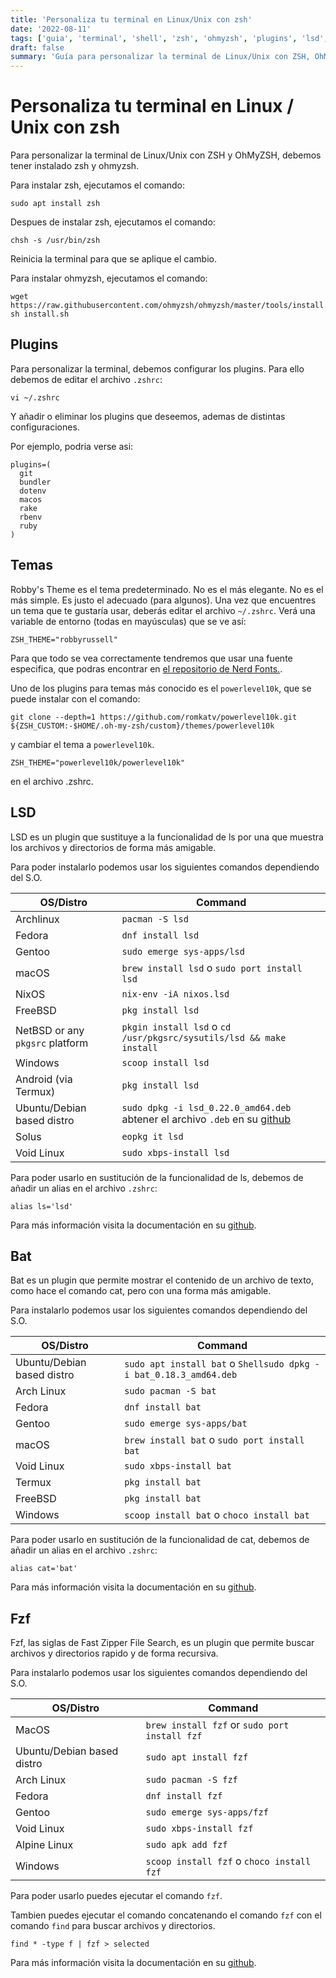 ```yaml
---
title: 'Personaliza tu terminal en Linux/Unix con zsh'
date: '2022-08-11'
tags: ['guia', 'terminal', 'shell', 'zsh', 'ohmyzsh', 'plugins', 'lsd', 'batcat', 'fzf']
draft: false
summary: 'Guía para personalizar la terminal de Linux/Unix con ZSH, OhMyZSH, lsd, batcat y más.'
---
```


# Personaliza tu terminal en Linux / Unix con zsh

Para personalizar la terminal de Linux/Unix con ZSH y OhMyZSH, debemos tener instalado zsh y ohmyzsh.

Para instalar zsh, ejecutamos el comando:

```Shell
sudo apt install zsh
```

Despues de instalar zsh, ejecutamos el comando:

```Shell
chsh -s /usr/bin/zsh
```

Reinicia la terminal para que se aplique el cambio.

Para instalar ohmyzsh, ejecutamos el comando:

```Shell
wget https://raw.githubusercontent.com/ohmyzsh/ohmyzsh/master/tools/install.sh
sh install.sh
```

## Plugins

Para personalizar la terminal, debemos configurar los plugins. Para ello debemos de editar el archivo `.zshrc`:

```Shell
vi ~/.zshrc
```

Y añadir o eliminar los plugins que deseemos, ademas de distintas configuraciones.

Por ejemplo, podria verse asi:

```Shell
plugins=(
  git
  bundler
  dotenv
  macos
  rake
  rbenv
  ruby
)
```

## Temas

Robby's Theme es el tema predeterminado. No es el más elegante. No es el más simple. Es justo el adecuado (para algunos). Una vez que encuentres un tema que te gustaría usar, deberás editar el archivo `~/.zshrc`. Verá una variable de entorno (todas en mayúsculas) que se ve así:

```Shell
ZSH_THEME="robbyrussell"
```

Para que todo se vea correctamente tendremos que usar una fuente especifica, que podras encontrar en [el repositorio de Nerd Fonts.](https://github.com/ryanoasis/nerd-fonts).

Uno de los plugins para temas más conocido es el `powerlevel10k`, que se puede instalar con el comando:

```Shell
git clone --depth=1 https://github.com/romkatv/powerlevel10k.git ${ZSH_CUSTOM:-$HOME/.oh-my-zsh/custom}/themes/powerlevel10k
```

y cambiar el tema a `powerlevel10k`.

```Shell
ZSH_THEME="powerlevel10k/powerlevel10k"
```

en el archivo .zshrc.

## LSD

LSD es un plugin que sustituye a la funcionalidad de ls por una que muestra los archivos y directorios de forma más amigable.

Para poder instalarlo podemos usar los siguientes comandos dependiendo del S.O.

<table>
  <thead>
    <tr>
      <th>OS/Distro</th>
      <th>Command</th>
    </tr>
  </thead>
  <tbody>
    <tr>
      <td>Archlinux</td>
      <td><code>pacman -S lsd</code></td>
    </tr>
    <tr>
      <td>Fedora</td>
      <td><code>dnf install lsd</code></td>
    </tr>
    <tr>
      <td>Gentoo</td>
      <td><code>sudo emerge sys-apps/lsd</code></td>
    </tr>
    <tr>
      <td>macOS</td>
      <td><code>brew install lsd</code> o <code>sudo port install lsd</code></td>
    </tr>
    <tr>
      <td>NixOS</td>
      <td><code>nix-env -iA nixos.lsd</code></td>
    </tr>
    <tr>
      <td>FreeBSD</td>
      <td><code>pkg install lsd</code></td>
    </tr>
    <tr>
      <td>NetBSD or any <code>pkgsrc</code> platform</td>
      <td><code>pkgin install lsd</code> o <code>cd /usr/pkgsrc/sysutils/lsd &amp;&amp; make install</code></td>
    </tr>
    <tr>
      <td>Windows</td>
      <td><code>scoop install lsd</code></td>
    </tr>
    <tr>
      <td>Android (via Termux)</td>
      <td><code>pkg install lsd</code></td>
    </tr>
    <tr>
      <td>Ubuntu/Debian based distro</td>
      <td><code>sudo dpkg -i lsd_0.22.0_amd64.deb</code> abtener el archivo <code>.deb</code> en su <a href="https://github.com/Peltoche/lsd/releases">github</a></td>
    </tr>
    <tr>
      <td>Solus</td>
      <td><code>eopkg it lsd</code></td>
    </tr>
    <tr>
      <td>Void Linux</td>
      <td><code>sudo xbps-install lsd</code></td>
    </tr>
  </tbody>
</table>

Para poder usarlo en sustitución de la funcionalidad de ls, debemos de añadir un alias en el archivo `.zshrc`:

```Shell
alias ls='lsd'
```

Para más información visita la documentación en su [github](https://github.com/Peltoche/lsd).

## Bat

Bat es un plugin que permite mostrar el contenido de un archivo de texto, como hace el comando cat, pero con una forma más amigable.

Para instalarlo podemos usar los siguientes comandos dependiendo del S.O.

<table>
  <thead>
    <tr>
      <th>OS/Distro</th>
      <th>Command</th>
    </tr>
  </thead>
  <tbody>
    <tr>
      <td>Ubuntu/Debian based distro</td>
      <td><code>sudo apt install bat</code> o <code>Shellsudo dpkg -i bat_0.18.3_amd64.deb</code></td>
    </tr>
    <tr>
      <td>Arch Linux</td>
      <td><code>sudo pacman -S bat</code></td>
    </tr>
    <tr>
      <td>Fedora</td>
      <td><code>dnf install bat</code></td>
    </tr>
    <tr>
      <td>Gentoo</td>
      <td><code>sudo emerge sys-apps/bat</code></td>
    </tr>
    <tr>
      <td>macOS</td>
      <td><code>brew install bat</code> o <code>sudo port install bat</code></td>
    </tr>
    <tr>
      <td>Void Linux</td>
      <td><code>sudo xbps-install bat</code></td>
    </tr>
    <tr>
      <td>Termux</td>
      <td><code>pkg install bat</code></td>
    </tr>
    <tr>
      <td>FreeBSD</td>
      <td><code>pkg install bat</code></td>
    </tr>
    <tr>
      <td>Windows</td>
      <td><code>scoop install bat</code> o <code>choco install bat</code></td>
    </tr>
  </tbody>
</table>

Para poder usarlo en sustitución de la funcionalidad de cat, debemos de añadir un alias en el archivo `.zshrc`:

```Shell
alias cat='bat'
```

Para más información visita la documentación en su [github](https://github.com/sharkdp/bat).

## Fzf

Fzf, las siglas de Fast Zipper File Search, es un plugin que permite buscar archivos y directorios rapido y de forma recursiva.

Para instalarlo podemos usar los siguientes comandos dependiendo del S.O.

<table>
  <thead>
    <tr>
      <th>OS/Distro</th>
      <th>Command</th>
    </tr>
  </thead>
  <tbody>
    <tr>
      <td>MacOS</td>
      <td><code>brew install fzf</code> or <code>sudo port install fzf</code></td>
    </tr>
    <tr>
      <td>Ubuntu/Debian based distro</td>
      <td><code>sudo apt install fzf</code></td>
    </tr>
    <tr>
      <td>Arch Linux</td>
      <td><code>sudo pacman -S fzf</code></td>
    </tr>
    <tr>
      <td>Fedora</td>
      <td><code>dnf install fzf</code></td>
    </tr>
    <tr>
      <td>Gentoo</td>
      <td><code>sudo emerge sys-apps/fzf</code></td>
    </tr>
    <tr>
      <td>Void Linux</td>
      <td><code>sudo xbps-install fzf</code></td>
    </tr>
    <tr>
      <td>Alpine Linux</td>
      <td><code>sudo apk add fzf</code></td>
    </tr>
    <tr>
      <td>Windows</td>
      <td><code>scoop install fzf</code> o <code>choco install fzf</code></td>
    </tr>
  </tbody>
</table>

Para poder usarlo puedes ejecutar el comando `fzf`.

Tambien puedes ejecutar el comando concatenando el comando `fzf` con el comando `find` para buscar archivos y directorios.

```Shell
find * -type f | fzf > selected
```

Para más información visita la documentación en su [github](https://github.com/junegunn/fzf).
